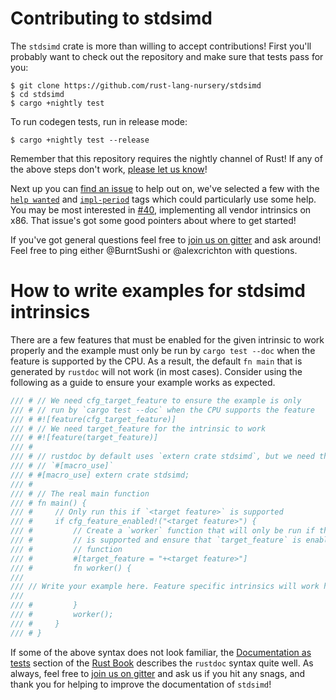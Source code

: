 # Contributing to stdsimd

The `stdsimd` crate is more than willing to accept contributions! First you'll
probably want to check out the repository and make sure that tests pass for you:

```
$ git clone https://github.com/rust-lang-nursery/stdsimd
$ cd stdsimd
$ cargo +nightly test
```

To run codegen tests, run in release mode:

```
$ cargo +nightly test --release
```

Remember that this repository requires the nightly channel of Rust! If any of
the above steps don't work, [please let us know][new]!

Next up you can [find an issue][issues] to help out on, we've selected a few
with the [`help wanted`][help] and [`impl-period`][impl] tags which could
particularly use some help. You may be most interested in [#40][vendor],
implementing all vendor intrinsics on x86. That issue's got some good pointers
about where to get started!

If you've got general questions feel free to [join us on gitter][gitter] and ask
around! Feel free to ping either @BurntSushi or @alexcrichton with questions.

[gitter]: https://gitter.im/rust-impl-period/WG-libs-simd

# How to write examples for stdsimd intrinsics

There are a few features that must be enabled for the given intrinsic to work
properly and the example must only be run by `cargo test --doc` when the feature
is supported by the CPU. As a result, the default `fn main` that is generated by
`rustdoc` will not work (in most cases). Consider using the following as a guide
to ensure your example works as expected.

```rust
/// # // We need cfg_target_feature to ensure the example is only
/// # // run by `cargo test --doc` when the CPU supports the feature
/// # #![feature(cfg_target_feature)]
/// # // We need target_feature for the intrinsic to work
/// # #![feature(target_feature)]
/// #
/// # // rustdoc by default uses `extern crate stdsimd`, but we need the
/// # // `#[macro_use]`
/// # #[macro_use] extern crate stdsimd;
/// #
/// # // The real main function
/// # fn main() {
/// #     // Only run this if `<target feature>` is supported
/// #     if cfg_feature_enabled!("<target feature>") {
/// #         // Create a `worker` function that will only be run if the target feature
/// #         // is supported and ensure that `target_feature` is enabled for your worker
/// #         // function
/// #         #[target_feature = "+<target feature>"]
/// #         fn worker() {
///
/// // Write your example here. Feature specific intrinsics will work here! Go wild!
///
/// #         }
/// #         worker();
/// #     }
/// # }
```

If some of the above syntax does not look familiar, the [Documentation as tests] section
of the [Rust Book] describes the `rustdoc` syntax quite well. As always, feel free
to [join us on gitter][gitter] and ask us if you hit any snags, and thank you for helping
to improve the documentation of `stdsimd`!

[new]: https://github.com/rust-lang-nursery/stdsimd/issues/new
[issues]: https://github.com/rust-lang-nursery/stdsimd/issues
[help]: https://github.com/rust-lang-nursery/stdsimd/issues?q=is%3Aissue+is%3Aopen+label%3A%22help+wanted%22
[impl]: https://github.com/rust-lang-nursery/stdsimd/issues?q=is%3Aissue+is%3Aopen+label%3Aimpl-period
[vendor]: https://github.com/rust-lang-nursery/stdsimd/issues/40
[Documentation as tests]: https://doc.rust-lang.org/book/first-edition/documentation.html#documentation-as-tests
[Rust Book]: https://doc.rust-lang.org/book/first-edition
